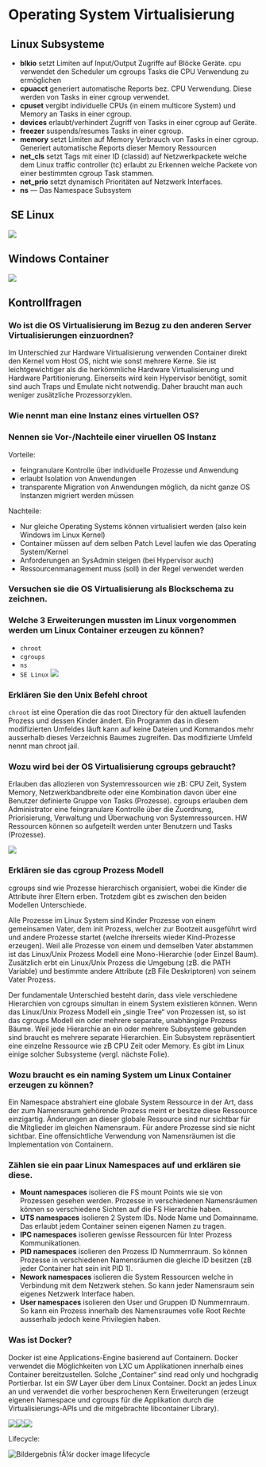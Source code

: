 # Operating System Virtualisierung

##  Linux Subsysteme
- **blkio** setzt Limiten auf Input/Output Zugriffe auf Blöcke Geräte. cpu verwendet den Scheduler um cgroups Tasks die CPU Verwendung zu ermöglichen
- **cpuacct** generiert automatische Reports bez. CPU Verwendung. Diese werden von Tasks in einer cgroup verwendet.
- **cpuset** vergibt individuelle CPUs (in einem multicore System) und Memory an Tasks in einer cgroup.
- **devices** erlaubt/verhindert Zugriff von Tasks in einer cgroup auf Geräte.
- **freezer** suspends/resumes Tasks in einer cgroup.
- **memory** setzt Limiten auf Memory Verbrauch von Tasks in einer cgroup. Generiert automatische Reports dieser Memory Ressourcen
- **net\_cls** setzt Tags mit einer ID (classid) auf Netzwerkpackete welche dem Linux traffic controller (tc) erlaubt zu Erkennen welche Packete von einer bestimmten cgroup Task stammen.
- **net\_prio** setzt dynamisch Prioritäten auf Netzwerk Interfaces.
- **ns** — Das Namespace Subsystem

##  SE Linux
![](DraggedImage.png)

## Windows Container
![](DraggedImage-1.png)

## Kontrollfragen

### Wo ist die OS Virtualisierung im Bezug zu den anderen Server Virtualisierungen einzuordnen?

Im Unterschied zur Hardware Virtualisierung verwenden Container direkt den Kernel vom Host OS, nicht wie sonst mehrere Kerne. Sie ist leichtgewichtiger als die herkömmliche Hardware Virtualisierung und Hardware Partitionierung. Einerseits wird kein Hypervisor benötigt, somit sind auch Traps und Emulate nicht notwendig. Daher braucht man auch weniger zusätzliche Prozessorzyklen. 

### Wie nennt man eine Instanz eines virtuellen OS?

### Nennen sie Vor-/Nachteile einer viruellen OS Instanz

Vorteile:
- feingranulare Kontrolle über individuelle Prozesse und Anwendung
- erlaubt Isolation von Anwendungen
- transparente Migration von Anwendungen möglich, da nicht ganze OS Instanzen migriert werden müssen

Nachteile:
- Nur gleiche Operating Systems können virtualisiert werden (also kein Windows im Linux Kernel)
- Container müssen auf dem selben Patch Level laufen wie das Operating System/Kernel 
- Anforderungen an SysAdmin steigen (bei Hypervisor auch)
- Ressourcenmanagement muss (soll) in der Regel verwendet werden


### Versuchen sie die OS Virtualisierung als Blockschema zu zeichnen.

### Welche 3 Erweiterungen mussten im Linux vorgenommen werden um Linux Container erzeugen zu können?

- `chroot`
- `cgroups`
- `ns`
- `SE Linux`
![](DraggedImage-2.png)

### Erklären Sie den Unix Befehl chroot

`chroot` ist eine Operation die das root Directory für den aktuell laufenden Prozess und dessen Kinder ändert. Ein Programm das in diesem modifizierten Umfeldes läuft kann auf keine Dateien und Kommandos mehr ausserhalb dieses Verzeichnis Baumes zugreifen. Das modifizierte Umfeld nennt man chroot jail.

### Wozu wird bei der OS Virtualisierung cgroups gebraucht?

Erlauben das allozieren von Systemressourcen wie zB: CPU Zeit, System Memory, Netzwerkbandbreite oder eine Kombination davon über eine Benutzer definierte Gruppe von Tasks (Prozesse). cgroups erlauben dem Administrator eine feingranulare Kontrolle über die Zuordnung, Priorisierung, Verwaltung und Überwachung von Systemressourcen. HW Ressourcen können so aufgeteilt werden unter Benutzern und Tasks (Prozesse). 

![](DraggedImage-3.png)

### Erklären sie das cgroup Prozess Modell

cgroups sind wie Prozesse hierarchisch organisiert, wobei die Kinder die Attribute ihrer Eltern erben. Trotzdem gibt es zwischen den beiden Modellen Unterschiede.

Alle Prozesse im Linux System sind Kinder Prozesse von einem gemeinsamen Vater, dem init Prozess, welcher zur Bootzeit ausgeführt wird und andere Prozesse startet (welche ihrerseits wieder Kind-Prozesse erzeugen). Weil alle Prozesse von einem und demselben Vater abstammen ist das Linux/Unix Prozess Modell eine Mono-Hierarchie (oder Einzel Baum). Zusätzlich erbt ein Linux/Unix Prozess die Umgebung (zB. die PATH Variable) und bestimmte andere Attribute (zB File Deskriptoren) von seinem Vater Prozess.

Der fundamentale Unterschied besteht darin, dass viele verschiedene Hierarchien von cgroups simultan in einem System existieren können. Wenn das Linux/Unix Prozess Modell ein „single Tree“ von Prozessen ist, so ist das cgroups Modell ein oder mehrere separate, unabhängige Prozess Bäume. Weil jede Hierarchie an ein oder mehrere Subsysteme gebunden sind braucht es mehrere separate Hierarchien. Ein Subsystem repräsentiert eine einzelne Ressource wie zB CPU Zeit oder Memory. Es gibt im Linux einige solcher Subsysteme (vergl. nächste Folie).

### Wozu braucht es ein naming System um Linux Container erzeugen zu können?

Ein Namespace abstrahiert eine globale System Ressource in der Art, dass der zum Namensraum gehörende Prozess meint er besitze diese Ressource einzigartig. Änderungen an dieser globale Ressource sind nur sichtbar für die Mitglieder im gleichen Namensraum. Für andere Prozesse sind sie nicht sichtbar. Eine offensichtliche Verwendung von Namensräumen ist die Implementation von Containern.

### Zählen sie ein paar Linux Namespaces auf und erklären sie diese.

- **Mount namespaces** isolieren die FS mount Points wie sie von Prozessen gesehen werden. Prozesse in verschiedenen Namensräumen können so verschiedene Sichten auf die FS Hierarchie haben.
- **UTS namespaces** isolieren 2 System IDs. Node Name und Domainname. Das erlaubt jedem Container seinen eigenen Namen zu tragen.
- **IPC namespaces** isolieren gewisse Ressourcen für Inter Prozess Kommunikationen.
- **PID namespaces** isolieren den Prozess ID Nummernraum. So können Prozesse in verschiedenen Namensräumen die gleiche ID besitzen (zB jeder Container hat sein init PID 1).
- **Nework namespaces** isolieren die System Ressourcen welche in Verbindung mit dem Netzwerk stehen. So kann jeder Namensraum sein eigenes Netzwerk Interface haben.
- **User namespaces** isolieren den User und Gruppen ID Nummernraum. So kann ein Prozess innerhalb des Namensraumes volle Root Rechte ausserhalb jedoch keine Privilegien haben.

### Was ist Docker?

Docker ist eine Applications-Engine basierend auf Containern. Docker verwendet die Möglichkeiten von LXC um Applikationen innerhalb eines Container bereitzustellen. Solche „Container“ sind read only und hochgradig Portierbar. Ist ein SW Layer über dem Linux Container. Dockt an jedes Linux an und verwendet die vorher besprochenen Kern Erweiterungen (erzeugt eigenen Namespace und cgroups für die Applikation durch die Virtualisierungs-APIs und die mitgebrachte libcontainer Library).

![](DraggedImage-4.png)![](DraggedImage-5.png)![](DraggedImage-6.png)

Lifecycle:

![Bildergebnis fÃ¼r docker image lifecycle](assets/B04534_01_06.png)
